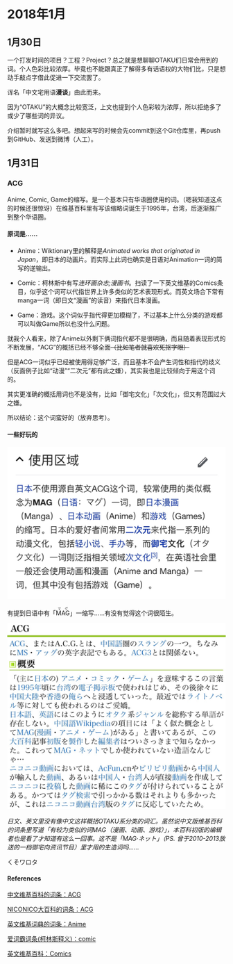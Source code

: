 # 2018年1月
## 1月30日

一个打发时间的项目？工程？Project？总之就是想聊聊OTAKU们日常会用到的词。个人色彩比较浓厚。毕竟也不能跟真正了解得多有话语权的大物们比，只是想动手敲点字借此促进一下交流罢了。

诨名「中文宅用语**漫谈**」由此而来。

因为“OTAKU”的大概念比较宽泛，上文也提到个人色彩较为浓厚，所以拒绝多了或少了哪些词的异议。

介绍暂时就写这么多吧。想起来写的时候会先commit到这个Git仓库里，再push到GitHub、发送到微博（人工）。

## 1月31日

### ACG

Anime, Comic, Game的缩写。是一个基本只有华语圈使用的词。（嗯我知道这点的时候还很惊讶）在维基百科里有写该缩略词诞生于1995年，台湾，后逐渐推广到整个华语圈。

#### 原词是……

- Anime：Wiktionary里的解释是*Animated works that originated in Japan*，即日本的动画片。而实际上此词也确实是日语对Animation一词的简写的逆输出。

- Comic：柯林斯中有写*连环画杂志;漫画书*。扫读了一下英文维基的Comics条目，似乎这个词可以代指世界上许多类似的艺术表现形式。而英文场合下常有manga一词（即日文“漫画”的读音）来指代日本漫画。

- Game：游戏。这个词似乎指代得更加模糊了，不过基本上什么分类的游戏都可以叫做Game所以也没什么问题。

就我个人看来，除了Anime以外剩下俩词指代都不是很明确，而且随着表现形式的不断发展，“ACG”的概括已经不够全面~~（比如笔者就喜欢死抠字眼）~~

但是ACG一词似乎已经被使用得足够广泛，而且基本不会产生词性和指代的歧义（反面例子比如“动漫”“二次元”都有此之嫌），其实我也是比较倾向于用这个词的。

其实更准确的概括用词也不是没有，比如「御宅文化」「次文化」，但又有范围过大之嫌。

所以结论：这个词蛮好的（放弃思考）。

#### 一些好玩的

![中文维基百科的“ACG”词条节选](https://github.com/HasukaPoi/OtakuTermsTalk/raw/master/images/cap_zh_wikipe_acg.png)

有提到日语中有「<ruby>MAG<rt>マグ</rt></ruby>」一缩写……有没有觉得这个词很陌生。

![NICONICO大百科的“ACG”词条节选](https://github.com/HasukaPoi/OtakuTermsTalk/raw/master/images/cap_nicodic_acg.png)

*日文、英文里没有像中文这样概括OTAKU系分类的词汇。虽然说中文版维基百科的词条里写道「有较为类似的词MAG（漫画、动画、游戏）」，本百科初版的编辑者也是看了才知道有这么一回事。这不是「MAG·ネット」（PS. 曾于2010-2013放送的一档御宅向资讯节目）里才用的生造词吗……*

くそワロタ

#### References

[中文维基百科的词条：ACG](https://zh.wikipedia.org/wiki/ACG)

[NICONICO大百科的词条：ACG](http://dic.nicovideo.jp/a/acg)

[英文维基词典的词条：Anime](https://en.wiktionary.org/wiki/Anime)

[爱词霸词条(柯林斯释义)：comic](http://www.iciba.com/comic)

[英文维基百科：Comics](https://en.wikipedia.org/wiki/Comics)